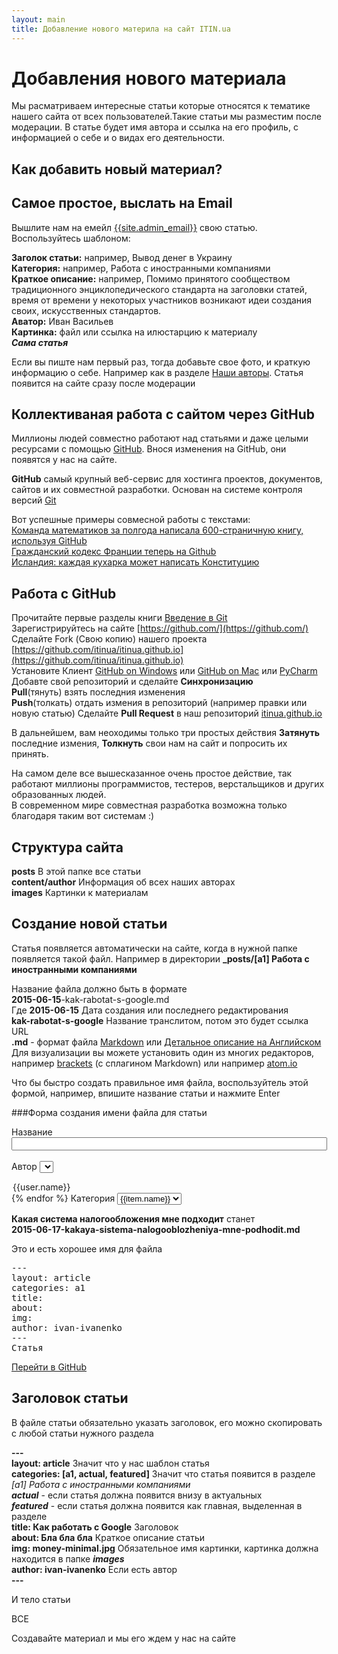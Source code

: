 ```yaml
---
layout: main
title: Добавление нового материла на сайт ITIN.ua
---
```

# Добавления нового материала
Мы расматриваем интересные статьи которые относятся к тематике нашего сайта от всех пользователей.Такие статьи мы разместим после модерации.
В статье будет имя автора и ссылка на его профиль, с информацией о себе и о видах его деятельности.

## Как добавить новый материал?

## Самое простое, выслать на Email
Вышлите нам на емейл [{{site.admin_email}}](mailto:{{site.admin_email}}) свою статью.
Воспользуйтесь шаблоном:

**Заголок статьи:** например, Вывод денег в Украину  
**Категория:** например, Работа с иностранными компаниями  
**Краткое описание:** например, Помимо принятого сообществом традиционного энциклопедического стандарта на заголовки статей, время от времени у некоторых участников возникают идеи создания своих, искусственных стандартов.  
**Аватор:** Иван Васильев  
**Картинка:** файл или ссылка на илюстарцию к материалу  
__*Сама статья*__
       
Если вы пиште нам первый раз, тогда добавьте свое фото, и краткую информацию о себе. 
Например как в разделе [Наши авторы](/content/list/users.html). 
Статья появится на сайте сразу после модерации

## Коллективаная работа с сайтом через GitHub
Миллионы людей совместно работают над статьями и даже целыми ресурсами с помощью [GitHub](https://ru.wikipedia.org/wiki/GitHub).
Внося изменения на GitHub, они появятся у нас на сайте.

**GitHub** самый крупный веб-сервис для хостинга проектов, документов, сайтов и их совместной разработки.
Основан на системе контроля версий [Git](https://ru.wikipedia.org/wiki/Git)

Вот успешные примеры совмесной работы с текстами:  
[Команда математиков за полгода написала 600-страничную книгу, используя GitHub](http://habrahabr.ru/post/184716/)  
[Гражданский кодекс Франции теперь на Github](http://geektimes.ru/post/248196/)  
[Исландия: каждая кухарка может написать Конституцию](http://ttolk.ru/?p=14243)  

## Работа с GitHub
Прочитайте первые разделы книги [Введение в Git](https://git-scm.com/book/ru/v1)  
Зарегистрируйтесь на сайте [https://github.com/](https://github.com/)  
Сделайте Fork (Свою копию) нашего проекта [https://github.com/itinua/itinua.github.io](https://github.com/itinua/itinua.github.io)  
Установите Клиент [GitHub on Windows](https://msysgit.github.io/) или [GitHub on Mac](https://mac.github.com/) или [PyCharm](https://www.jetbrains.com/pycharm/)  
Добавте свой репозиторий и сделайте **Синхронизацию**  
**Pull**(тянуть) взять последния изменения  
**Push**(толкать) отдать измения в репозиторий (например правки или новую статью)
Сделайте **Pull Request** в наш репозиторий [itinua.github.io](https://github.com/itinua/itinua.github.io)
  
В дальнейшем, вам неоходимы только три простых действия **Затянуть** последние измения, **Толкнуть** свои нам на сайт и попросить их принять.

На самом деле все вышесказанное очень простое действие, так работают миллионы программистов, тестеров, верстальщиков и других образованных людей.  
В современном мире совместная разработка возможна только благодаря таким вот системам :) 

## Структура сайта

**posts**  В этой папке все статьи   
**content/author** Информация об всех наших авторах  
**images** Картинки к материалам

## Создание новой статьи
Статья появляется автоматически на сайте, когда в нужной папке появляется такой файл.
Например в директории
**_posts/[a1] Работа с иностранными компаниями**

Название файла должно быть в формате  
**2015-06-15**-kak-rabotat-s-google.md  
Где
**2015-06-15** Дата создания или последнего редактирования  
**kak-rabotat-s-google** Название транслитом, потом это будет ссылка URL  
**.md** - формат файла [Markdown](http://webquant.ru/posts/markdown/) или [Детальное описание на Английском](http://daringfireball.net/projects/markdown/syntax)  
Для визуализации вы можете установить один из многих редакторов, например [brackets](http://brackets.io/) (c сплагином Markdown) или например [atom.io](https://atom.io/)

Что бы быстро создать правильное имя файла, воспользуйтель этой формой, например, впишите название статьи и нажмите Enter

<script >
    var a = {"Ё":"YO","Й":"I","Ц":"TS","У":"U","К":"K","Е":"E","Н":"N","Г":"G","Ш":"SH","Щ":"SCH","З":"Z","Х":"H","Ъ":"'","ё":"yo","й":"i","ц":"ts","у":"u","к":"k","е":"e","н":"n","г":"g","ш":"sh","щ":"sch","з":"z","х":"h","ъ":"'","Ф":"F","Ы":"I","В":"V","А":"a","П":"P","Р":"R","О":"O","Л":"L","Д":"D","Ж":"ZH","Э":"E","ф":"f","ы":"i","в":"v","а":"a","п":"p","р":"r","о":"o","л":"l","д":"d","ж":"zh","э":"e","Я":"Ya","Ч":"CH","С":"S","М":"M","И":"I","Т":"T","Ь":"","Б":"B","Ю":"YU","я":"ya","ч":"ch","с":"s","м":"m","и":"i","т":"t","ь":"","б":"b","ю":"yu"};
раздела
    function transliterate(word){
    return word.replace(/ь/g, '').replace(/Ь/g, '').split('').map(function (char) {
    return a[char] || char;
    }).join("");
    }
    function onKey(e){
         e = e || window.event;
            if (e.keyCode == 13)
            {
                var orig = document.getElementById('btnSearch').value;
                document.getElementById('btitle1').innerHTML = orig;
                document.getElementById('btitle2').innerHTML = orig;
                var text = orig.toLowerCase().replace(/^\s+|\s+$/g,'').replace(/ /g, '-');
                var r = transliterate(text);
                
                var today = new Date().toISOString().slice(0, 10);
                r = today +"-"+ r + ".md";
                document.getElementById('btnSearch').value = r;
                document.getElementById('btitle3').innerHTML = r;
                document.getElementById('btnSearch').select();
            }
    }
    function onAuthor(v){
    document.getElementById('bauthor').innerHTML=v
    }
     function onCategory(v){
    document.getElementById('bcategory').innerHTML=v
    }
    
</script>
###Форма создания имени файла для статьи

Название <input type="text" id="btnSearch" size="60" onkeypress="onKey(event);"/><br/><br/>
Автор <select onchange="onAuthor(this.value);">
{% for item in site.authors %}
{% assign user=item[1] %}
  <option value="{{item[0]}}">{{user.name}}</option>
{% endfor %}  
</select>
Категория <select onchange="onCategory(this.value);">
{% for item in site.all_categories %}
  <option value="{{item.id}}">{{item.name}}</option>
{% endfor %}  
</select>

**Какая система налогообложения мне подходит**
станет  
**2015-06-17-kakaya-sistema-nalogooblozheniya-mne-podhodit.md**  

Это и есть хорошее имя для файла  
**<font id="btitle3"></font>**
<pre style="white-space: normal;">
---<br/> 
layout: article<br/>  
categories: <font id="bcategory">a1</font><br/>   
title: <font id="btitle1"></font><br/>
about: <font id="btitle2"></font><br/>   
img: <br/>         
author: <font id="bauthor">ivan-ivanenko</font><br/>   
---<br/>   
Статья
</pre>

<a href="https://github.com/itinua/itinua.github.io/tree/master/_posts" target="_blank">Перейти в GitHub</a>


## Заголовок статьи
В файле статьи обязательно указать заголовок, его можно скопировать с любой статьи нужного раздела

**---**  
**layout: article** Значит что у нас шаблон статья  
**categories: [a1, actual, featured]** Значит что статья появится в разделе _[a1] Работа с иностранными компаниями_  
  ***actual*** - если статья должна появится внизу в актуальных   
  ***featured*** - если статья должна появится как главная, выделенная в разделе  
**title: Как работать с Google** Заголовок   
**about: Бла бла бла** Краткое описание статьи   
**img: money-minimal.jpg** Обязательное имя картинки, картинка должна находится в папке ***images***   
**author: ivan-ivanenko** Если есть автор  
**---**

И тело статьи

ВСЕ

Создавайте материал и мы его ждем у нас на сайте
